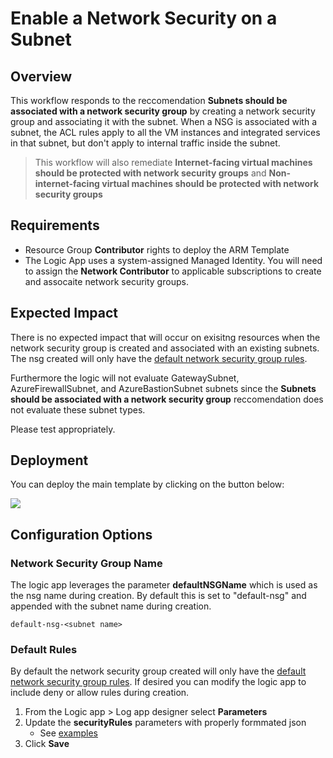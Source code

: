 

# Enable a Network Security on a Subnet

## Overview

This workflow responds to the reccomendation **Subnets should be associated with a network security group** by creating a network security group and associating it with the subnet. When a NSG is associated with a subnet, the ACL rules apply to all the VM instances and integrated services in that subnet, but don't apply to internal traffic inside the subnet. 

> This workflow will also remediate **Internet-facing virtual machines should be protected with network security groups** and **Non-internet-facing virtual machines should be protected with network security groups**

## Requirements

- Resource Group **Contributor** rights to deploy the ARM Template
- The Logic App uses a system-assigned Managed Identity. You will need to assign the **Network Contributor** to applicable subscriptions to create and assocaite network security groups. 

## Expected Impact
There is no expected impact that will occur on exisitng resources when the network security group is created and associated with an existing subnets. The nsg created will only have the [default network security group rules](https://learn.microsoft.com/azure/virtual-network/network-security-groups-overview#default-security-rules). 

Furthermore the logic will not evaluate GatewaySubnet, AzureFirewallSubnet, and AzureBastionSubnet subnets since the **Subnets should be associated with a network security group** reccomendation does not evaluate these subnet types.

Please test appropriately. 

## Deployment

You can deploy the main template by clicking on the button below:

<a href="https://portal.azure.com/#create/Microsoft.Template/uri/https%3A%2F%2Fraw.githubusercontent.com%2Fseanstark%2Fazure-tools%2Fmain%2Fdefender-for-cloud%2FWorkflow%2520automation%2FEnable-NSG-OnSubnet%2FazureDeploy.json" target="_blank">
    <img src="https://aka.ms/deploytoazurebutton"/>
</a>


## Configuration Options

### Network Security Group Name
The logic app leverages the parameter **defaultNSGName** which is used as the nsg name during creation. By default this is set to "default-nsg" and appended with the subnet name during creation. 

``` 
default-nsg-<subnet name>
```

### Default Rules

By default the network security group created will only have the [default network security group rules](https://learn.microsoft.com/azure/virtual-network/network-security-groups-overview#default-security-rules). If desired you can modify the logic app to include deny or allow rules during creation. 

1. From the Logic app > Log app designer select **Parameters**
2. Update the **securityRules** parameters with properly formmated json
    * See [examples](https://github.com/seanstark/azure-tools/blob/main/defender-for-cloud/Workflow%20automation/Enable-NSG-OnSubnet/exampleRules.json)
3. Click **Save**
